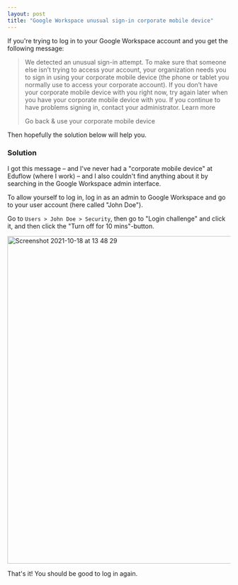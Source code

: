```yaml
---
layout: post
title: "Google Workspace unusual sign-in corporate mobile device"
---
```

If you're trying to log in to your Google Workspace account and you get the following message:

> We detected an unusual sign-in attempt. To make sure that someone else isn’t trying to access your account, your organization needs you to sign in using your corporate mobile device (the phone or tablet you normally use to access your corporate account).
> If you don’t have your corporate mobile device with you right now, try again later when you have your corporate mobile device with you. If you continue to have problems signing in, contact your administrator. Learn more
> 
> Go back & use your corporate mobile device

Then hopefully the solution below will help you.

### Solution
I got this message – and I've never had a "corporate mobile device" at Eduflow (where I work) – and I also couldn't find anything about it by searching in the Google Workspace admin interface.

To allow yourself to log in, log in as an admin to Google Workspace and go to your user account (here called "John Doe").

Go to `Users > John Doe > Security`, then go to "Login challenge" and click it, and then click the "Turn off for 10 mins"-button.

<img width="739" alt="Screenshot 2021-10-18 at 13 48 29" src="https://user-images.githubusercontent.com/615776/137725503-118bd00b-91f3-4e3c-aef3-b6272fb2ec10.png">

That's it! You should be good to log in again.
